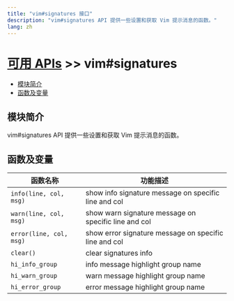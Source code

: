 ```yaml
---
title: "vim#signatures 接口"
description: "vim#signatures API 提供一些设置和获取 Vim 提示消息的函数。"
lang: zh
---
```


# [可用 APIs](../../) >> vim#signatures

<!-- vim-markdown-toc GFM -->

- [模块简介](#模块简介)
- [函数及变量](#函数及变量)

<!-- vim-markdown-toc -->

## 模块简介

vim#signatures API 提供一些设置和获取 Vim 提示消息的函数。

## 函数及变量

| 函数名称                | 功能描述                                              |
| ----------------------- | ----------------------------------------------------- |
| `info(line, col, msg)`  | show info signature message on specific line and col  |
| `warn(line, col, msg)`  | show warn signature message on specific line and col  |
| `error(line, col, msg)` | show error signature message on specific line and col |
| `clear()`               | clear signatures info                                 |
| `hi_info_group`         | info message highlight group name                     |
| `hi_warn_group`         | warn message highlight group name                     |
| `hi_error_group`        | error message highlight group name                    |
